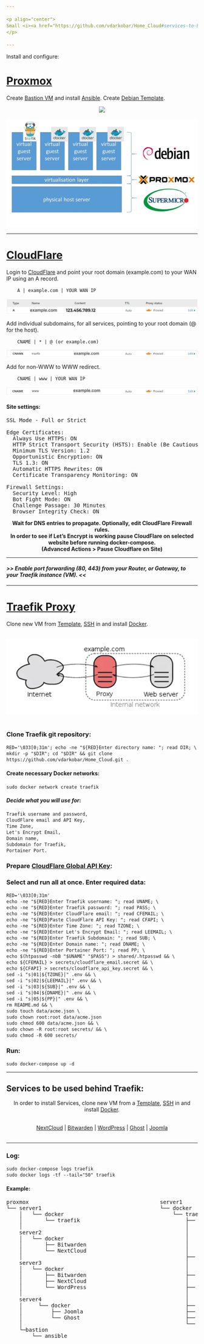 ```yaml
---

<p align="center">
Small <i><a href="https://github.com/vdarkobar/Home_Cloud#services-to-be-used-behind-traefik">Home-Cloud</a>, centered on a<a href="https://doc.traefik.io/traefik/getting-started/quick-start/">Traefik Proxy</a>, using <a href="https://pve.proxmox.com/pve-docs/pve-admin-guide.html">Proxmox</a>, <a href="https://www.debian.org/doc/">Debian</a> and <a href="https://docs.docker.com/">Docker</a>.</i>
</p>  

---
```


Install and configure:
# <a href="https://github.com/vdarkobar/shared/blob/main/Proxmox.md#proxmox">Proxmox</a>
  
<p align="left">
  Create <a href="https://github.com/vdarkobar/shared/blob/main/Bastion.md#bastion">Bastion VM</a> and 
  install <a href="https://github.com/vdarkobar/Playbooks#ansible">Ansible</a>. 
  Create <a href="https://github.com/vdarkobar/shared/blob/main/Debian.md#debian">Debian Template</a>.
</p>
  
<p align="center">
  <img src="https://github.com/vdarkobar/shared/blob/main/bastion.webp">
</p>
  
<p align="center">
  <img src="https://github.com/vdarkobar/misc/blob/main/infrastructure.webp">
</p>
  
--- 
  
# <a href="https://github.com/vdarkobar/Home_Cloud/blob/main/README.md#cloudflare">CloudFlare</a>  
  
Login to <a href="https://dash.cloudflare.com/">CloudFlare</a> and point your root domain (example.com) to your WAN IP using an A record.  
```
    A | example.com | YOUR WAN IP
```
<p align="center">
  <img src="https://github.com/vdarkobar/misc/blob/main/A-record.webp">
</p>
  
Add individual subdomains, for all services, pointing to your root domain (@ for the host).  
```
    CNAME | * | @ (or example.com)
```
<p align="center">
  <img src="https://github.com/vdarkobar/misc/blob/main/sub-domain.webp">
</p>
  
Add for non-WWW to WWW redirect.  
```
    CNAME | www | YOUR WAN IP
```
<p align="center">
  <img src="https://github.com/vdarkobar/misc/blob/main/www.webp">
</p>
  
#### Site settings:  

<pre>
SSL Mode - Full or Strict  

Edge Certificates:  
  Always Use HTTPS: ON  
  HTTP Strict Transport Security (HSTS): Enable (Be Cautious)  
  Minimum TLS Version: 1.2  
  Opportunistic Encryption: ON  
  TLS 1.3: ON  
  Automatic HTTPS Rewrites: ON  
  Certificate Transparency Monitoring: ON  

Firewall Settings:  
  Security Level: High  
  Bot Fight Mode: ON  
  Challenge Passage: 30 Minutes  
  Browser Integrity Check: ON  
</pre>
  
<p align="center">
  <b> Wait for DNS entries to propagate. Optionally, edit CloudFlare Firewall rules. </b><br>
  <b> In order to see if Let’s Encrypt is working pause CloudFlare on selected website before running docker-compose. </b><br>
  <b> (Advanced Actions > Pause Cloudflare on Site) </b><br>
</p>
  
---
#### *>> Enable port forwarding (80, 443) from your Router, or Gateway, to your Traefik instance (VM). <<*
--- 
  
# <a href="https://github.com/vdarkobar/Home_Cloud#traefik-proxy">Traefik Proxy</a>  

   Clone new VM from <a href="https://github.com/vdarkobar/shared/blob/main/Debian.md#debian">Template</a>, 
   <a href="https://github.com/vdarkobar/shared/blob/main/Bastion.md#bastion">SSH</a> in and install 
   <a href="https://github.com/vdarkobar/shared/blob/main/Docker.md#docker">Docker</a>.
  <br><br>
  
<p align="center">
  <img src="https://github.com/vdarkobar/misc/blob/main/reverse-proxy.png">
  <br><br>
</p>
  

### Clone Traefik git repository:
```
RED='\033[0;31m'; echo -ne "${RED}Enter directory name: "; read DIR; \
mkdir -p "$DIR"; cd "$DIR" && git clone https://github.com/vdarkobar/Home_Cloud.git .
```
  
#### Create necessary Docker networks:  
```
sudo docker network create traefik
```
<!--- Commented out
*option: custom Docker networks (specify the gateway and subnet to use).*
```
sudo docker network create --gateway 192.168.90.1 --subnet 192.168.90.0/24 traefik  
```
*option: set static ip to your service(s).*
```

    networks:
      traefik:
        ipv4_address: 192.168.90.254
```
--->
  
#### *Decide what you will use for*:
```
Traefik username and password, 
CloudFlare email and API Key, 
Time Zone, 
Let's Encrypt Email, 
Domain name, 
Subdomain for Traefik,
Portainer Port.
```
  
### Prepare <a href="https://dash.cloudflare.com/profile/api-tokens">CloudFlare Global API Key</a>:
  
### Select and run all at once. Enter required data:
```
RED='\033[0;31m'
echo -ne "${RED}Enter Traefik username: "; read UNAME; \
echo -ne "${RED}Enter Traefik password: "; read PASS; \
echo -ne "${RED}Enter CloudFlare email: "; read CFEMAIL; \
echo -ne "${RED}Paste CloudFlare API Key: "; read CFAPI; \
echo -ne "${RED}Enter Time Zone: "; read TZONE; \
echo -ne "${RED}Enter Let's Encrypt Email: "; read LEEMAIL; \
echo -ne "${RED}Enter Traefik Subdomain: "; read SUB; \
echo -ne "${RED}Enter Domain name: "; read DNAME; \
echo -ne "${RED}Enter Portainer Port: "; read PP; \
echo $(htpasswd -nbB "$UNAME" "$PASS") > shared/.htpasswd && \
echo ${CFEMAIL} > secrets/cloudflare_email.secret && \
echo ${CFAPI} > secrets/cloudflare_api_key.secret && \
sed -i "s|01|${TZONE}|" .env && \
sed -i "s|02|${LEEMAIL}|" .env && \
sed -i "s|03|${SUB}|" .env && \
sed -i "s|04|${DNAME}|" .env && \
sed -i "s|05|${PP}|" .env && \
rm README.md && \
sudo touch data/acme.json \
sudo chown root:root data/acme.json
sudo chmod 600 data/acme.json && \
sudo chown -R root:root secrets/ && \
sudo chmod -R 600 secrets/
```
  
### Run:
```
sudo docker-compose up -d
```
  
--- 
  
## Services to be used behind Traefik:  
  
<p align="center">
   In order to install Services, clone new VM from a <a href="https://github.com/vdarkobar/shared/blob/main/Debian.md#debian">Template</a>, 
   <a href="https://github.com/vdarkobar/shared/blob/main/Bastion.md#bastion">SSH</a> in and install 
   <a href="https://github.com/vdarkobar/shared/blob/main/Docker.md#docker">Docker</a>.
  <br><br>
</p>
  
<p align="center">
  <a href="https://github.com/vdarkobar/NextCloud#nextcloud">NextCloud</a> |
  <a href="https://github.com/vdarkobar/Bitwarden#bitwarden">Bitwarden</a> |
  <a href="https://github.com/vdarkobar/WordPress#wordpress">WordPress</a> |
  <a href="https://github.com/vdarkobar/Ghost-blog">Ghost</a> |
  <a href="https://github.com/vdarkobar/Portainer">Joomla</a>  
  <br><br>
</p>  
  
---  
  
### Log:
```
sudo docker-compose logs traefik
sudo docker logs -tf --tail="50" traefik
```
  
#### Example:  

<pre>
proxmox                                         server1
└── server1                                     └── docker 
    │   └── docker                                  └── traefik
    │       └── traefik                                 ├── data
    │                                                   │   ├── acme.json
    server2                                             │   └── configurations
    │   └── docker                                      │       ├── middlewares-chains.yml
    │       ├── Bitwarden                               │       ├── middlewares.yml
    │       └── NextCloud                               │       └── tls.yml
    │                                                   ├── secrets
    server3                                             │   ├── cloudflare_api_key.secret
    │   └── docker                                      │   └── cloudflare_email.secret
    │       ├── Bitwarden                               ├── shared
    │       ├── NextCloud                               │   └── .htpasswd
    │       └── WordPress                               ├── tmp
    │                                                   │   ├── example1.yml
    server4                                             │   └── example2.yml
    │     └── docker                                    ├── .env  
    │         ├── Joomla                                ├── access.log  
    │         └── Ghost                                 ├── traefik.log  
    │                                                   └── docker-compose.yml 
    └─bastion                                                    
        └── ansible                                            
                                                    
</pre>
  
<!--- Commented out
<p align="center">
  <b>Resources:</b><br>
  <a href="https://www.smarthomebeginner.com/traefik-2-docker-tutorial/">Link 1</a> |
  <a href="https://github.com/htpcBeginner/docker-traefik">Link 2</a> |
  <a href="https://github.com/CVJoint/traefik2">Link 3</a> |
  <a href="https://tech.aufomm.com/">Link 4</a> |
  <a href="https://goneuland.de/">Link 5</a> |
  <a href="https://github.com/adam-p/markdown-here/wiki/Markdown-Cheatsheet">Link 6</a>
  <br><br>
</p>
--->
